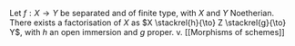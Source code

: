 Let $f: X \to Y$ be separated and of finite type, with $X$ and $Y$ Noetherian. There exists a factorisation of $X$ as $X \stackrel{h}{\to} Z \stackrel{g}{\to} Y$, with $h$ an open immersion and $g$ proper. v. [[Morphisms of schemes]]